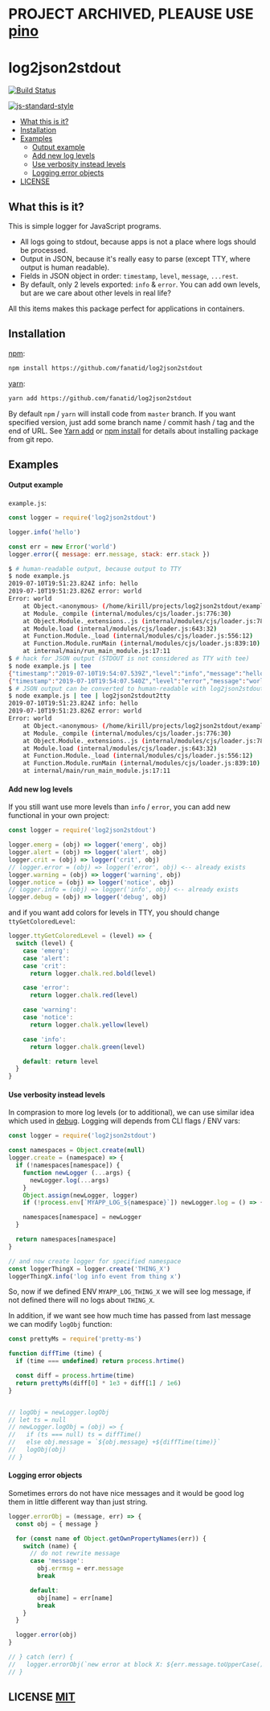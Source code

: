 # PROJECT ARCHIVED, PLEAUSE USE [pino](https://github.com/pinojs/pino)

# log2json2stdout

[![Build Status](https://img.shields.io/travis/fanatid/log2json2stdout.svg?branch=master&style=flat-square)](https://travis-ci.org/fanatid/log2json2stdout)

[![js-standard-style](https://cdn.rawgit.com/feross/standard/master/badge.svg)](https://github.com/feross/standard)

  - [What this is it?](#what-this-is-it)
  - [Installation](#installation)
  - [Examples](#examples)
    - [Output example](#output-example)
    - [Add new log levels](#add-new-log-levels)
    - [Use verbosity instead levels](#use-verbosity-instead-levels)
    - [Logging error objects](#logging-error-objects)
  - [LICENSE](#license)

## What this is it?

This is simple logger for JavaScript programs.

- All logs going to stdout, because apps is not a place where logs should be processed.
- Output in JSON, because it's really easy to parse (except TTY, where output is human readable).
- Fields in JSON object in order: `timestamp`, `level`, `message`, `...rest`.
- By default, only 2 levels exported: `info` & `error`. You can add own levels, but are we care about other levels in real life?

All this items makes this package perfect for applications in containers.

## Installation

[npm](https://www.npmjs.com/):

```bash
npm install https://github.com/fanatid/log2json2stdout
```

[yarn](https://yarnpkg.com/):

```bash
yarn add https://github.com/fanatid/log2json2stdout
```

By default `npm` / `yarn` will install code from `master` branch. If you want specified version, just add some branch name / commit hash / tag and the end of URL. See [Yarn add](https://yarnpkg.com/lang/en/docs/cli/add/) or [npm install](https://docs.npmjs.com/cli/install) for details about installing package from git repo.

## Examples

#### Output example

`example.js`:
```js
const logger = require('log2json2stdout')

logger.info('hello')

const err = new Error('world')
logger.error({ message: err.message, stack: err.stack })
```

```bash
$ # human-readable output, because output to TTY
$ node example.js
2019-07-10T19:51:23.824Z info: hello
2019-07-10T19:51:23.826Z error: world
Error: world
    at Object.<anonymous> (/home/kirill/projects/log2json2stdout/example.js:5:13)
    at Module._compile (internal/modules/cjs/loader.js:776:30)
    at Object.Module._extensions..js (internal/modules/cjs/loader.js:787:10)
    at Module.load (internal/modules/cjs/loader.js:643:32)
    at Function.Module._load (internal/modules/cjs/loader.js:556:12)
    at Function.Module.runMain (internal/modules/cjs/loader.js:839:10)
    at internal/main/run_main_module.js:17:11
$ # hack for JSON output (STDOUT is not considered as TTY with tee)
$ node example.js | tee
{"timestamp":"2019-07-10T19:54:07.539Z","level":"info","message":"hello"}
{"timestamp":"2019-07-10T19:54:07.540Z","level":"error","message":"world","stack":"Error: world\n    at Object.<anonymous> (/home/kirill/projects/log2json2stdout/example.js:5:13)\n    at Module._compile (internal/modules/cjs/loader.js:776:30)\n    at Object.Module._extensions..js (internal/modules/cjs/loader.js:787:10)\n    at Module.load (internal/modules/cjs/loader.js:643:32)\n    at Function.Module._load (internal/modules/cjs/loader.js:556:12)\n    at Function.Module.runMain (internal/modules/cjs/loader.js:839:10)\n    at internal/main/run_main_module.js:17:11"}
$ # JSON output can be converted to human-readable with log2json2stdout2tty
$ node example.js | tee | log2json2stdout2tty
2019-07-10T19:51:23.824Z info: hello
2019-07-10T19:51:23.826Z error: world
Error: world
    at Object.<anonymous> (/home/kirill/projects/log2json2stdout/example.js:5:13)
    at Module._compile (internal/modules/cjs/loader.js:776:30)
    at Object.Module._extensions..js (internal/modules/cjs/loader.js:787:10)
    at Module.load (internal/modules/cjs/loader.js:643:32)
    at Function.Module._load (internal/modules/cjs/loader.js:556:12)
    at Function.Module.runMain (internal/modules/cjs/loader.js:839:10)
    at internal/main/run_main_module.js:17:11
```

#### Add new log levels

If you still want use more levels than `info` / `error`, you can add new functional in your own project:

```js
const logger = require('log2json2stdout')

logger.emerg = (obj) => logger('emerg', obj)
logger.alert = (obj) => logger('alert', obj)
logger.crit = (obj) => logger('crit', obj)
// logger.error = (obj) => logger('error', obj) <-- already exists
logger.warning = (obj) => logger('warning', obj)
logger.notice = (obj) => logger('notice', obj)
// logger.info = (obj) => logger('info', obj) <-- already exists
logger.debug = (obj) => logger('debug', obj)
```

and if you want add colors for levels in TTY, you should change `ttyGetColoredLevel`:

```js
logger.ttyGetColoredLevel = (level) => {
  switch (level) {
    case 'emerg':
    case 'alert':
    case 'crit':
      return logger.chalk.red.bold(level)

    case 'error':
      return logger.chalk.red(level)

    case 'warning':
    case 'notice':
      return logger.chalk.yellow(level)

    case 'info':
      return logger.chalk.green(level)

    default: return level
  }
}
```

#### Use verbosity instead levels

In comprasion to more log levels (or to additional), we can use similar idea which used in [debug](https://github.com/visionmedia/debug). Logging will depends from CLI flags / ENV vars:

```js
const logger = require('log2json2stdout')

const namespaces = Object.create(null)
logger.create = (namespace) => {
  if (!namespaces[namespace]) {
    function newLogger (...args) {
      newLogger.log(...args)
    }
    Object.assign(newLogger, logger)
    if (!process.env[`MYAPP_LOG_${namespace}`]) newLogger.log = () => {}

    namespaces[namespace] = newLogger
  }

  return namespaces[namespace]
}

// and now create logger for specified namespace
const loggerThingX = logger.create('THING_X')
loggerThingX.info('log info event from thing x')
```

So, now if we defined ENV `MYAPP_LOG_THING_X` we will see log message, if not defined there will no logs about `THING_X`.

In addition, if we want see how much time has passed from last message we can modify `logObj` function:

```js
const prettyMs = require('pretty-ms')

function diffTime (time) {
  if (time === undefined) return process.hrtime()

  const diff = process.hrtime(time)
  return prettyMs(diff[0] * 1e3 + diff[1] / 1e6)
}


// logObj = newLogger.logObj
// let ts = null
// newLogger.logObj = (obj) => {
//   if (ts === null) ts = diffTime()
//   else obj.message = `${obj.message} +${diffTime(time)}`
//   logObj(obj)
// }
```

#### Logging error objects

Sometimes errors do not have nice messages and it would be good log them in little different way than just string.

```js
logger.errorObj = (message, err) => {
  const obj = { message }

  for (const name of Object.getOwnPropertyNames(err)) {
    switch (name) {
      // do not rewrite message
      case 'message':
        obj.errmsg = err.message
        break

      default:
        obj[name] = err[name]
        break
    }
  }

  logger.error(obj)
}

// } catch (err) {
//   logger.errorObj(`new error at block X: ${err.message.toUpperCase()}`, err)
// }
```

## LICENSE [MIT](LICENSE)
